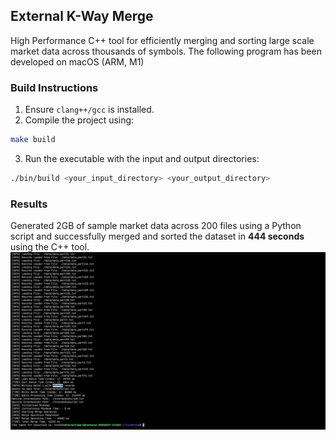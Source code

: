 ## External K-Way Merge
High Performance C++ tool for efficiently merging and sorting large scale market data across thousands of symbols. The following program has been developed on macOS (ARM, M1)

### Build Instructions

1. Ensure `clang++/gcc` is installed.
2. Compile the project using:

```bash
make build
```

3. Run the executable with the input and output directories:

```bash
./bin/build <your_input_directory> <your_output_directory>
```

### Results
Generated 2GB of sample market data across 200 files using a Python script and successfully merged and sorted the dataset in **444 seconds** using the C++ tool.
![Merge Performance](assets/results.png)

